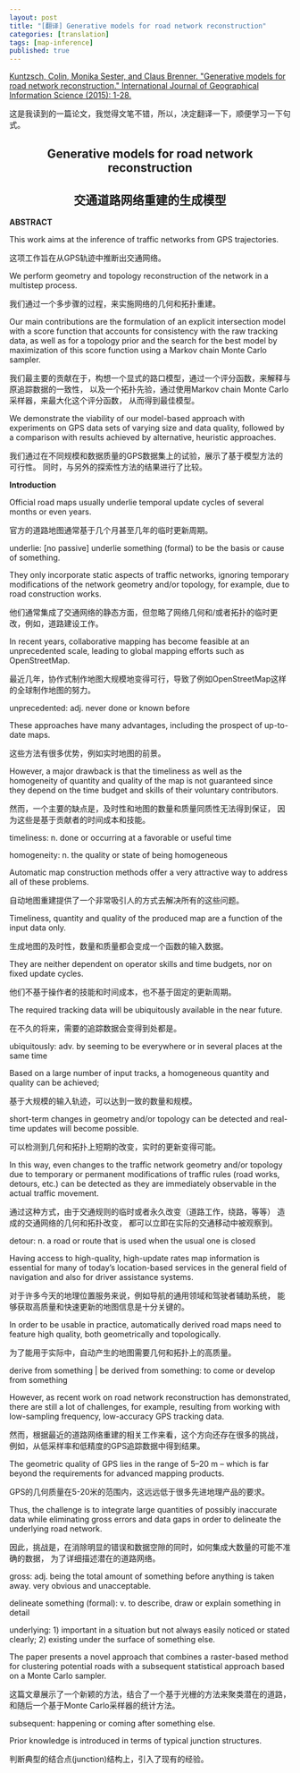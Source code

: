 ```yaml
---
layout: post
title: "[翻译] Generative models for road network reconstruction"
categories: [translation]
tags: [map-inference]
published: true
---
```


[Kuntzsch, Colin, Monika Sester, and Claus Brenner. "Generative models for road network reconstruction." International Journal of Geographical Information Science (2015): 1-28.](http://www.tandfonline.com/doi/abs/10.1080/13658816.2015.1092151?journalCode=tgis20)

这是我读到的一篇论文，我觉得文笔不错，所以，决定翻译一下，顺便学习一下句式。

<h2 style="text-align:center;">Generative models for road network reconstruction</h2>
<h2 style="text-align:center;">交通道路网络重建的生成模型</h2>

**ABSTRACT**

This work aims at the inference of traffic networks from GPS
trajectories. 

这项工作旨在从GPS轨迹中推断出交通网络。

We perform geometry and topology reconstruction
of the network in a multistep process. 

我们通过一个多步骤的过程，来实施网络的几何和拓扑重建。

Our main contributions are
the formulation of an explicit intersection model with a score
function that accounts for consistency with the raw tracking
data, as well as for a topology prior and the search for the best
model by maximization of this score function using a Markov
chain Monte Carlo sampler. 

我们最主要的贡献在于，构想一个显式的路口模型，通过一个评分函数，来解释与原追踪数据的一致性，
以及一个拓扑先验，通过使用Markov chain Monte Carlo采样器，来最大化这个评分函数，
从而得到最佳模型。

We demonstrate the viability of our
model-based approach with experiments on GPS data sets of
varying size and data quality, followed by a comparison with
results achieved by alternative, heuristic approaches.

我们通过在不同规模和数据质量的GPS数据集上的试验，展示了基于模型方法的可行性。
同时，与另外的探索性方法的结果进行了比较。



**Introduction**

Official road maps usually underlie temporal update cycles of several months 
or even years. 

官方的道路地图通常基于几个月甚至几年的临时更新周期。

underlie: [no passive] underlie something (formal) to be the basis or cause 
of something. 

They only incorporate static aspects of traffic networks, ignoring temporary
modifications of the network geometry and/or topology, for example, due to 
road construction works. 

他们通常集成了交通网络的静态方面，但忽略了网络几何和/或者拓扑的临时更改，例如，道路建设工作。

In recent years, collaborative mapping has become feasible at an
unprecedented scale, leading to global mapping efforts such as OpenStreetMap. 

最近几年，协作式制作地图大规模地变得可行，导致了例如OpenStreetMap这样的全球制作地图的努力。

unprecedented: adj. never done or known before

These approaches have many advantages, including the prospect of up-to-date maps.

这些方法有很多优势，例如实时地图的前景。

However, a major drawback is that the timeliness as well as the homogeneity of quantity
and quality of the map is not guaranteed since they depend on the time budget and
skills of their voluntary contributors. 

然而，一个主要的缺点是，及时性和地图的数量和质量同质性无法得到保证，
因为这些是基于贡献者的时间成本和技能。

timeliness: n. done or occurring at a favorable or useful time

homogeneity: n. the quality or state of being homogeneous

Automatic map construction methods offer a very attractive way to address all of
these problems. 

自动地图重建提供了一个非常吸引人的方式去解决所有的这些问题。

Timeliness, quantity and quality of the produced map are a function of
the input data only. 

生成地图的及时性，数量和质量都会变成一个函数的输入数据。

They are neither dependent on operator skills and time budgets, nor
on fixed update cycles. 

他们不基于操作者的技能和时间成本，也不基于固定的更新周期。

The required tracking data will be ubiquitously available in the
near future. 

在不久的将来，需要的追踪数据会变得到处都是。

ubiquitously: adv. by seeming to be everywhere or in several places at the same time

Based on a large number of input tracks, a homogeneous quantity and
quality can be achieved; 

基于大规模的输入轨迹，可以达到一致的数量和规模。

short-term changes in geometry and/or topology can be
detected and real-time updates will become possible. 

可以检测到几何和拓扑上短期的改变，实时的更新变得可能。

In this way, even changes to the
traffic network geometry and/or topology due to temporary or permanent modifications
of traffic rules (road works, detours, etc.) can be detected as they are immediately
observable in the actual traffic movement. 

通过这种方式，由于交通规则的临时或者永久改变（道路工作，绕路，等等）
造成的交通网络的几何和拓扑改变，
都可以立即在实际的交通移动中被观察到。

detour: n. a road or route that is used when the usual one is closed

Having access to high-quality, high-update
rates map information is essential for many of today’s location-based services in the
general field of navigation and also for driver assistance systems.

对于许多今天的地理位置服务来说，例如导航的通用领域和驾驶者辅助系统，
能够获取高质量和快速更新的地图信息是十分关键的。

In order to be usable in practice, automatically derived road maps need to feature
high quality, both geometrically and topologically. 

为了能用于实际中，自动产生的地图需要几何和拓扑上的高质量。

derive from something | be derived from something: to come or develop from something

However, as recent work on road
network reconstruction has demonstrated, 
there are still a lot of challenges, for example,
resulting from working with low-sampling frequency, 
low-accuracy GPS tracking data.

然而，根据最近的道路网络重建的相关工作来看，这个方向还存在很多的挑战，
例如，从低采样率和低精度的GPS追踪数据中得到结果。

The geometric quality of GPS lies in the range of 5–20 m – which is far beyond the
requirements for advanced mapping products. 

GPS的几何质量在5-20米的范围内，这远远低于很多先进地理产品的要求。

Thus, the challenge is to integrate large
quantities of possibly inaccurate data while eliminating gross errors and data gaps in
order to delineate the underlying road network. 

因此，挑战是，在消除明显的错误和数据空隙的同时，如何集成大数量的可能不准确的数据，
为了详细描述潜在的道路网络。

gross: adj. being the total amount of something before anything is taken away. 
very obvious and unacceptable. 

delineate something (formal): v. to describe, draw or explain something in detail

underlying: 1) important in a situation but not always easily 
noticed or stated clearly; 2) existing under the surface of 
something else. 

The paper presents a novel approach that combines a 
raster-based method for clustering potential roads with a subsequent
statistical approach based on a Monte Carlo sampler. 

这篇文章展示了一个新颖的方法，结合了一个基于光栅的方法来聚类潜在的道路，
和随后一个基于Monte Carlo采样器的统计方法。

subsequent: happening or coming after something else. 

Prior knowledge is introduced in terms of typical junction structures. 

判断典型的结合点(junction)结构上，引入了现有的经验。






